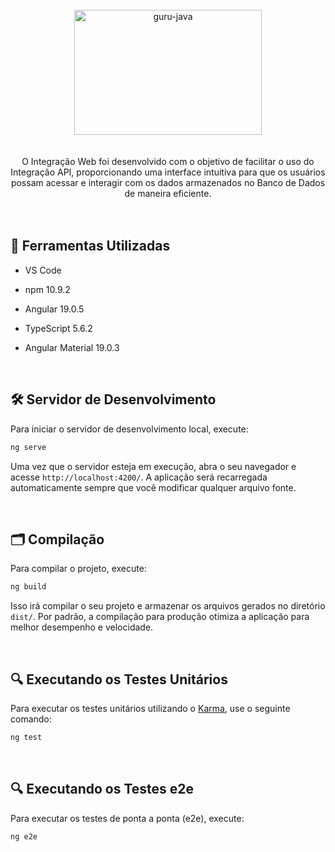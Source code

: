 <div align="center"> <br> 
  <img align="center" alt="guru-java" height="200" width="300" src="https://cdn.jsdelivr.net/gh/devicons/devicon@latest/icons/angular/angular-original.svg" />
</div> <br>  <br> 


<div align="center"> 
  O Integração Web foi desenvolvido com o objetivo de facilitar o uso do Integração API, proporcionando uma interface intuitiva para que os usuários possam acessar e interagir com os dados armazenados no      Banco de Dados de maneira eficiente.
</div> <br> 

 <br> 

 ## 🚀 Ferramentas Utilizadas

* VS Code

* npm 10.9.2

* Angular 19.0.5

* TypeScript 5.6.2

* Angular Material 19.0.3


  <br> 


## 🛠 Servidor de Desenvolvimento

Para iniciar o servidor de desenvolvimento local, execute:

```bash
ng serve 
```

Uma vez que o servidor esteja em execução, abra o seu navegador e acesse `http://localhost:4200/`. A aplicação será recarregada automaticamente sempre que você modificar qualquer arquivo fonte.

<br> 

## 🗂 Compilação

Para compilar o projeto, execute:

```bash
ng build
```

Isso irá compilar o seu projeto e armazenar os arquivos gerados no diretório `dist/`. Por padrão, a compilação para produção otimiza a aplicação para melhor desempenho e velocidade.

<br> 

## 🔍 Executando os Testes Unitários

Para executar os testes unitários utilizando o [Karma](https://karma-runner.github.io), use o seguinte comando:

```bash
ng test
```

<br> 

## 🔍 Executando os Testes e2e

Para executar os testes de ponta a ponta (e2e), execute:

```bash
ng e2e
```
